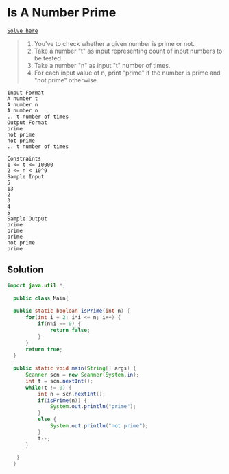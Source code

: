 # Is A Number Prime

[`Solve here`](https://www.pepcoding.com/resources/online-java-foundation/getting-started/is-number-prime-official/ojquestion)

> 1. You've to check whether a given number is prime or not.
> 2. Take a number "t" as input representing count of input numbers to be tested.
> 3. Take a number "n" as input "t" number of times.
> 4. For each input value of n, print "prime" if the number is prime and "not prime" otherwise.

```
Input Format
A number t
A number n
A number n
.. t number of times
Output Format
prime
not prime
not prime
.. t number of times

Constraints
1 <= t <= 10000
2 <= n < 10^9
Sample Input
5
13
2
3
4
5
Sample Output
prime
prime
prime
not prime
prime
```

## Solution

```java
import java.util.*;
  
  public class Main{
  
  public static boolean isPrime(int n) {
      for(int i = 2; i*i <= n; i++) {
          if(n%i == 0) {
              return false;
          }
      }
      return true;
  }
  
  public static void main(String[] args) {
      Scanner scn = new Scanner(System.in);
      int t = scn.nextInt();
      while(t != 0) {
          int n = scn.nextInt();
          if(isPrime(n)) {
              System.out.println("prime");
          }
          else {
              System.out.println("not prime");
          }
          t--;
      }
      
   }
  }
```